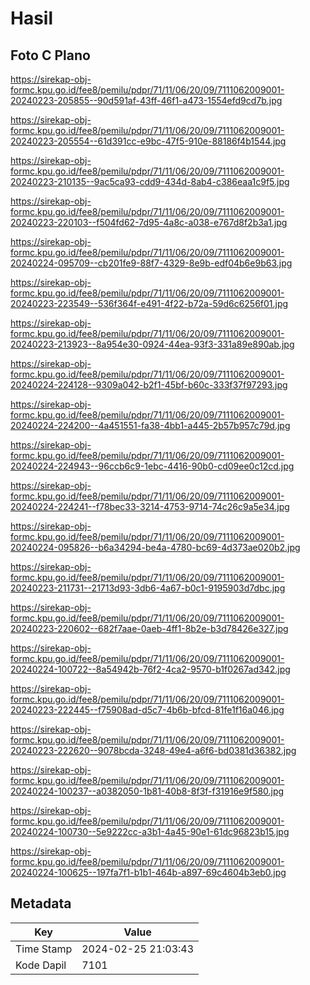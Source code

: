 # Hasil

## Foto C Plano

https://sirekap-obj-formc.kpu.go.id/fee8/pemilu/pdpr/71/11/06/20/09/7111062009001-20240223-205855--90d591af-43ff-46f1-a473-1554efd9cd7b.jpg

https://sirekap-obj-formc.kpu.go.id/fee8/pemilu/pdpr/71/11/06/20/09/7111062009001-20240223-205554--61d391cc-e9bc-47f5-910e-88186f4b1544.jpg

https://sirekap-obj-formc.kpu.go.id/fee8/pemilu/pdpr/71/11/06/20/09/7111062009001-20240223-210135--9ac5ca93-cdd9-434d-8ab4-c386eaa1c9f5.jpg

https://sirekap-obj-formc.kpu.go.id/fee8/pemilu/pdpr/71/11/06/20/09/7111062009001-20240223-220103--f504fd62-7d95-4a8c-a038-e767d8f2b3a1.jpg

https://sirekap-obj-formc.kpu.go.id/fee8/pemilu/pdpr/71/11/06/20/09/7111062009001-20240224-095709--cb201fe9-88f7-4329-8e9b-edf04b6e9b63.jpg

https://sirekap-obj-formc.kpu.go.id/fee8/pemilu/pdpr/71/11/06/20/09/7111062009001-20240223-223549--536f364f-e491-4f22-b72a-59d6c6256f01.jpg

https://sirekap-obj-formc.kpu.go.id/fee8/pemilu/pdpr/71/11/06/20/09/7111062009001-20240223-213923--8a954e30-0924-44ea-93f3-331a89e890ab.jpg

https://sirekap-obj-formc.kpu.go.id/fee8/pemilu/pdpr/71/11/06/20/09/7111062009001-20240224-224128--9309a042-b2f1-45bf-b60c-333f37f97293.jpg

https://sirekap-obj-formc.kpu.go.id/fee8/pemilu/pdpr/71/11/06/20/09/7111062009001-20240224-224200--4a451551-fa38-4bb1-a445-2b57b957c79d.jpg

https://sirekap-obj-formc.kpu.go.id/fee8/pemilu/pdpr/71/11/06/20/09/7111062009001-20240224-224943--96ccb6c9-1ebc-4416-90b0-cd09ee0c12cd.jpg

https://sirekap-obj-formc.kpu.go.id/fee8/pemilu/pdpr/71/11/06/20/09/7111062009001-20240224-224241--f78bec33-3214-4753-9714-74c26c9a5e34.jpg

https://sirekap-obj-formc.kpu.go.id/fee8/pemilu/pdpr/71/11/06/20/09/7111062009001-20240224-095826--b6a34294-be4a-4780-bc69-4d373ae020b2.jpg

https://sirekap-obj-formc.kpu.go.id/fee8/pemilu/pdpr/71/11/06/20/09/7111062009001-20240223-211731--21713d93-3db6-4a67-b0c1-9195903d7dbc.jpg

https://sirekap-obj-formc.kpu.go.id/fee8/pemilu/pdpr/71/11/06/20/09/7111062009001-20240223-220602--682f7aae-0aeb-4ff1-8b2e-b3d78426e327.jpg

https://sirekap-obj-formc.kpu.go.id/fee8/pemilu/pdpr/71/11/06/20/09/7111062009001-20240224-100722--8a54942b-76f2-4ca2-9570-b1f0267ad342.jpg

https://sirekap-obj-formc.kpu.go.id/fee8/pemilu/pdpr/71/11/06/20/09/7111062009001-20240223-222445--f75908ad-d5c7-4b6b-bfcd-81fe1f16a046.jpg

https://sirekap-obj-formc.kpu.go.id/fee8/pemilu/pdpr/71/11/06/20/09/7111062009001-20240223-222620--9078bcda-3248-49e4-a6f6-bd0381d36382.jpg

https://sirekap-obj-formc.kpu.go.id/fee8/pemilu/pdpr/71/11/06/20/09/7111062009001-20240224-100237--a0382050-1b81-40b8-8f3f-f31916e9f580.jpg

https://sirekap-obj-formc.kpu.go.id/fee8/pemilu/pdpr/71/11/06/20/09/7111062009001-20240224-100730--5e9222cc-a3b1-4a45-90e1-61dc96823b15.jpg

https://sirekap-obj-formc.kpu.go.id/fee8/pemilu/pdpr/71/11/06/20/09/7111062009001-20240224-100625--197fa7f1-b1b1-464b-a897-69c4604b3eb0.jpg


## Metadata

| Key        | Value               |
| ---------- | ------------------- |
| Time Stamp | 2024-02-25 21:03:43 |
| Kode Dapil | 7101                |



